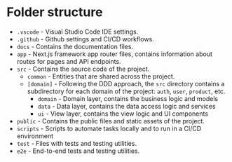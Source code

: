 # Folder structure

- `.vscode` - Visual Studio Code IDE settings.
- `.github` - Github settings and CI/CD workflows.
- `docs` - Contains the documentation files.
- `app` - Next.js framework app router files, contains information about routes for pages and API endpoints.
- `src` - Contains the source code of the project.
  - `common` - Entities that are shared across the project.
  - `[domain]` - Following the DDD approach, the `src` directory contains a subdirectory for each domain of the project: `auth`, `user`, `product`, etc.
    - `domain` - Domain layer, contains the business logic and models
    - `data` - Data layer, contains the data access logic and services
    - `ui` - View layer, contains the view logic and UI components
- `public` - Contains the public files and static assets of the project.
- `scripts` - Scripts to automate tasks locally and to run in a CI/CD environment
- `test` - Files with tests and testing utilities.
- `e2e` - End-to-end tests and testing utilities.
